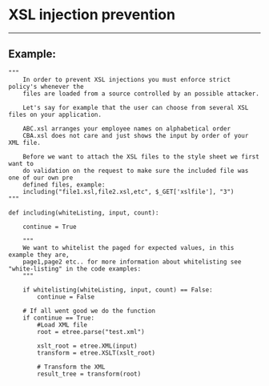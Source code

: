 # XSL injection prevention
-------

## Example:


    """
		In order to prevent XSL injections you must enforce strict policy's whenever the
		files are loaded from a source controlled by an possible attacker.

		Let's say for example that the user can choose from several XSL files on your application.

		ABC.xsl arranges your employee names on alphabetical order
		CBA.xsl does not care and just shows the input by order of your XML file.

		Before we want to attach the XSL files to the style sheet we first want to
		do validation on the request to make sure the included file was one of our own pre
		defined files, example:
		including("file1.xsl,file2.xsl,etc", $_GET['xslfile'], "3")
	"""

	def including(whiteListing, input, count):

		continue = True

		"""
		We want to whitelist the paged for expected values, in this example they are,
		page1,page2 etc.. for more information about whitelisting see "white-listing" in the code examples:
		"""

		if whitelisting(whiteListing, input, count) == False:
			continue = False

		# If all went good we do the function
		if continue == True:
			#Load XML file
			root = etree.parse("test.xml")

			xslt_root = etree.XML(input)
			transform = etree.XSLT(xslt_root)

			# Transform the XML
			result_tree = transform(root)